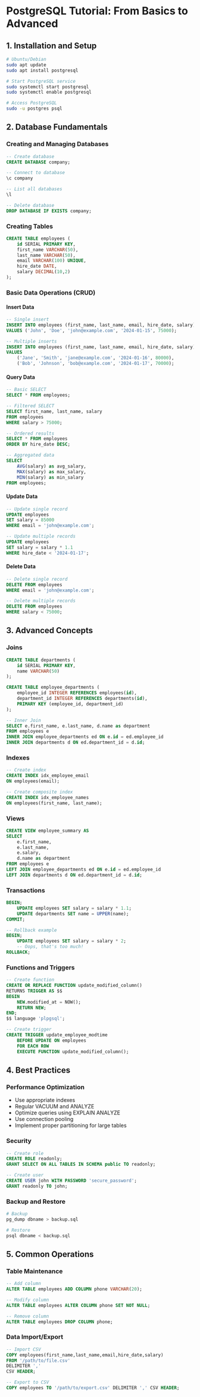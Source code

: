 # PostgreSQL Tutorial: From Basics to Advanced

## 1. Installation and Setup
```bash
# Ubuntu/Debian
sudo apt update
sudo apt install postgresql

# Start PostgreSQL service
sudo systemctl start postgresql
sudo systemctl enable postgresql

# Access PostgreSQL
sudo -u postgres psql
```

## 2. Database Fundamentals

### Creating and Managing Databases
```sql
-- Create database
CREATE DATABASE company;

-- Connect to database
\c company

-- List all databases
\l

-- Delete database
DROP DATABASE IF EXISTS company;
```

### Creating Tables
```sql
CREATE TABLE employees (
    id SERIAL PRIMARY KEY,
    first_name VARCHAR(50),
    last_name VARCHAR(50),
    email VARCHAR(100) UNIQUE,
    hire_date DATE,
    salary DECIMAL(10,2)
);
```

### Basic Data Operations (CRUD)

#### Insert Data
```sql
-- Single insert
INSERT INTO employees (first_name, last_name, email, hire_date, salary)
VALUES ('John', 'Doe', 'john@example.com', '2024-01-15', 75000);

-- Multiple inserts
INSERT INTO employees (first_name, last_name, email, hire_date, salary)
VALUES 
    ('Jane', 'Smith', 'jane@example.com', '2024-01-16', 80000),
    ('Bob', 'Johnson', 'bob@example.com', '2024-01-17', 70000);
```

#### Query Data
```sql
-- Basic SELECT
SELECT * FROM employees;

-- Filtered SELECT
SELECT first_name, last_name, salary 
FROM employees 
WHERE salary > 75000;

-- Ordered results
SELECT * FROM employees 
ORDER BY hire_date DESC;

-- Aggregated data
SELECT 
    AVG(salary) as avg_salary,
    MAX(salary) as max_salary,
    MIN(salary) as min_salary
FROM employees;
```

#### Update Data
```sql
-- Update single record
UPDATE employees 
SET salary = 85000 
WHERE email = 'john@example.com';

-- Update multiple records
UPDATE employees 
SET salary = salary * 1.1 
WHERE hire_date < '2024-01-17';
```

#### Delete Data
```sql
-- Delete single record
DELETE FROM employees 
WHERE email = 'john@example.com';

-- Delete multiple records
DELETE FROM employees 
WHERE salary < 75000;
```

## 3. Advanced Concepts

### Joins
```sql
CREATE TABLE departments (
    id SERIAL PRIMARY KEY,
    name VARCHAR(50)
);

CREATE TABLE employee_departments (
    employee_id INTEGER REFERENCES employees(id),
    department_id INTEGER REFERENCES departments(id),
    PRIMARY KEY (employee_id, department_id)
);

-- Inner Join
SELECT e.first_name, e.last_name, d.name as department
FROM employees e
INNER JOIN employee_departments ed ON e.id = ed.employee_id
INNER JOIN departments d ON ed.department_id = d.id;
```

### Indexes
```sql
-- Create index
CREATE INDEX idx_employee_email 
ON employees(email);

-- Create composite index
CREATE INDEX idx_employee_names 
ON employees(first_name, last_name);
```

### Views
```sql
CREATE VIEW employee_summary AS
SELECT 
    e.first_name,
    e.last_name,
    e.salary,
    d.name as department
FROM employees e
LEFT JOIN employee_departments ed ON e.id = ed.employee_id
LEFT JOIN departments d ON ed.department_id = d.id;
```

### Transactions
```sql
BEGIN;
    UPDATE employees SET salary = salary * 1.1;
    UPDATE departments SET name = UPPER(name);
COMMIT;

-- Rollback example
BEGIN;
    UPDATE employees SET salary = salary * 2;
    -- Oops, that's too much!
ROLLBACK;
```

### Functions and Triggers
```sql
-- Create function
CREATE OR REPLACE FUNCTION update_modified_column()
RETURNS TRIGGER AS $$
BEGIN
    NEW.modified_at = NOW();
    RETURN NEW;
END;
$$ language 'plpgsql';

-- Create trigger
CREATE TRIGGER update_employee_modtime
    BEFORE UPDATE ON employees
    FOR EACH ROW
    EXECUTE FUNCTION update_modified_column();
```

## 4. Best Practices

### Performance Optimization
- Use appropriate indexes
- Regular VACUUM and ANALYZE
- Optimize queries using EXPLAIN ANALYZE
- Use connection pooling
- Implement proper partitioning for large tables

### Security
```sql
-- Create role
CREATE ROLE readonly;
GRANT SELECT ON ALL TABLES IN SCHEMA public TO readonly;

-- Create user
CREATE USER john WITH PASSWORD 'secure_password';
GRANT readonly TO john;
```

### Backup and Restore
```bash
# Backup
pg_dump dbname > backup.sql

# Restore
psql dbname < backup.sql
```

## 5. Common Operations

### Table Maintenance
```sql
-- Add column
ALTER TABLE employees ADD COLUMN phone VARCHAR(20);

-- Modify column
ALTER TABLE employees ALTER COLUMN phone SET NOT NULL;

-- Remove column
ALTER TABLE employees DROP COLUMN phone;
```

### Data Import/Export
```sql
-- Import CSV
COPY employees(first_name,last_name,email,hire_date,salary) 
FROM '/path/to/file.csv' 
DELIMITER ',' 
CSV HEADER;

-- Export to CSV
COPY employees TO '/path/to/export.csv' DELIMITER ',' CSV HEADER;
```
